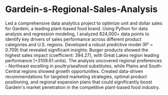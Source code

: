 # Gardein-s-Regional-Sales-Analysis
Led a comprehensive data analytics project to optimize unit and dollar sales for Gardein, a leading plant-based food brand. Using Python for data analysis and regression modeling, I analyzed 824,000+ data points to identify key drivers of sales performance across different product categories and U.S. regions. Developed a robust predictive model (R² = 0.709) that revealed significant insights: Burger products showed the highest sales impact (coefficient: 394.27), with Great Lakes region leading performance (+3109.61 units). The analysis uncovered regional preferences - Northeast excelling in poultry/seafood substitutes, while Plains and South-Central regions showed growth opportunities. Created data-driven recommendations for targeted marketing strategies, optimal product positioning, and regional expansion plans that could significantly boost Gardein's market penetration in the competitive plant-based food industry.

